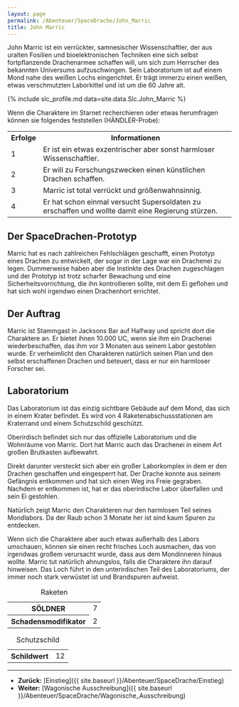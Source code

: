 ```yaml
---
layout: page
permalink: /Abenteuer/SpaceDrache/John_Marric
title: John Marric
---
```




John Marric ist ein verrückter, samnesischer Wissenschaftler, der aus uralten Fosilien und bioelektronischen Techniken eine sich selbst fortpflanzende Drachenarmee schaffen will, um sich zum Herrscher des bekannten Universums aufzuschwingen. Sein Laboratorium ist auf einem Mond nahe des weißen Lochs eingerichtet. Er trägt immerzu einen weißen, etwas verschmutzten Laborkittel und ist um die 60 Jahre alt.

{% include slc_profile.md data=site.data.Slc.John_Marric %}

Wenn die Charaktere im Starnet recherchieren oder etwas herumfragen können sie folgendes feststellen (HÄNDLER-Probe):

<table>
<tbody>
<tr><th>Erfolge</th><th>Informationen</th></tr>
<tr><td>1</td><td>Er ist ein etwas exzentrischer aber sonst harmloser Wissenschaftler.</td></tr>
<tr><td>2</td><td>Er will zu Forschungszwecken einen künstlichen Drachen schaffen.</td></tr>
<tr><td>3</td><td>Marric ist total verrückt und größenwahnsinnig.</td></tr>
<tr><td>4</td><td>Er hat schon einmal versucht Supersoldaten zu erschaffen und wollte damit eine Regierung stürzen.</td></tr>
</tbody>
</table>

## Der SpaceDrachen-Prototyp

Marric hat es nach zahlreichen Fehlschlägen geschafft, einen Prototyp eines Drachen zu entwickelt, der sogar in der Lage war ein Drachenei zu legen. Dummerweise haben aber die Instinkte des Drachen zugeschlagen und der Prototyp ist trotz scharfer Bewachung und eine Sicherheitsvorrichtung, die ihn kontrollieren sollte, mit dem Ei geflohen und hat sich wohl irgendwo einen Drachenhort errichtet.

## Der Auftrag

Marric ist Stammgast in Jacksons Bar auf Halfway und spricht dort die Charaktere an. Er bietet ihnen 10.000 UC, wenn sie ihm ein Drachenei wiederbeschaffen, das ihm vor 3 Monaten aus seinem Labor gestohlen wurde. Er verheimlicht den Charakteren natürlich seinen Plan und den selbst erschaffenen Drachen und beteuert, dass er nur ein harmloser Forscher sei.

## Laboratorium

Das Laboratorium ist das einzig sichtbare Gebäude auf dem Mond, das sich in einem Krater befindet. Es wird von 4 Raketenabschussstationen am Kraterrand und einem Schutzschild geschützt.

Oberirdisch befindet sich nur das offizielle Laboratorium und die Wohnräume von Marric. Dort hat Marric auch das Drachenei in einem Art großen Brutkasten aufbewahrt.

Direkt darunter versteckt sich aber ein großer Laborkomplex in dem er den Drachen geschaffen und eingesperrt hat. Der Drache konnte aus seinem Gefängnis entkommen und hat sich einen Weg ins Freie gegraben. Nachdem er entkommen ist, hat er das oberirdische Labor überfallen und sein Ei gestohlen.

Natürlich zeigt Marric den Charakteren nur den harmlosen Teil seines Mondlabors. Da der Raub schon 3 Monate her ist sind kaum Spuren zu entdecken.

Wenn sich die Charaktere aber auch etwas außerhalb des Labors umschauen, können sie einen recht frisches Loch ausmachen, das von irgendwas großem verursacht wurde, dass aus dem Mondinneren hinaus wollte. Marric tut natürlich ahnungslos, falls die Charaktere ihn darauf hinweisen. Das Loch führt in den unterirdischen Teil des Laboratoriums, der immer noch stark verwüstet ist und Brandspuren aufweist.

<table>
<caption>Raketen</caption>
<tbody>
<tr><th>SÖLDNER</th><td>7</td></tr>
<tr><th>Schadensmodifikator</th><td>2</td></tr>
</tbody>
</table>

<table>
<caption>Schutzschild</caption>
<tbody>
<tr><th>Schildwert</th><td>12</td></tr>
</tbody>
</table>

***

- **Zurück:** [Einstieg]({{ site.baseurl }}/Abenteuer/SpaceDrache/Einstieg)
- **Weiter:** [Wagonische Ausschreibung]({{ site.baseurl }}/Abenteuer/SpaceDrache/Wagonische_Ausschreibung)
